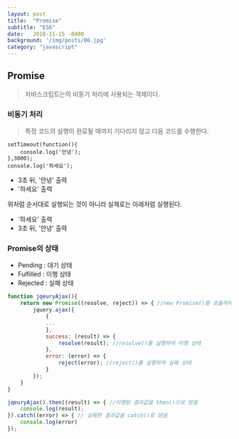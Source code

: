 ```yaml
---
layout: post
title:  "Promise"
subtitle: "ES6"
date:   2018-11-15 -0400
background: '/img/posts/06.jpg'
category: "javascript"
---
```

## Promise
> 자바스크립트는의 비동기 처리에 사용되는 객체이다.

### 비동기 처리
> 특정 코드의 실행이 완료될 때까지 기다리지 않고 다음 코드를 수행한다.

~~~
setTimeout(function(){
    console.log('안녕');
},3000);
console.log('하세요');
~~~
+ 3초 뒤, '안녕' 출력
+ '하세요' 출력

위처럼 순서대로 실행되는 것이 아니라 실제로는 아래처럼 실행된다.

+ '하세요' 출력
+ 3초 뒤, '안녕' 출력

### Promise의 상태
+ Pending : 대기 상태
+ Fulfilled : 이행 상태
+ Rejected : 실패 상태

~~~javascript
function jqeuryAjax(){
    return new Promise((resolve, reject)) => { //new Promise()를 호출하여 대기 상태
        jquery.ajax({
            {
            ...
            },
            success: (result) => {
                resolve(result); //resolve()를 실행하여 이행 상태
            },
            error: (error) => {
                reject(error); //reject()를 실행하여 실패 상태
            }
        });
    }
}
~~~

~~~javascript
jqeuryAjax().then((result) => { //이행된 결과값을 then()으로 받음
    console.log(result); 
}).catch((error) => { // 실패한 결과값을 catch()로 받음
    console.log(error) 
});
~~~